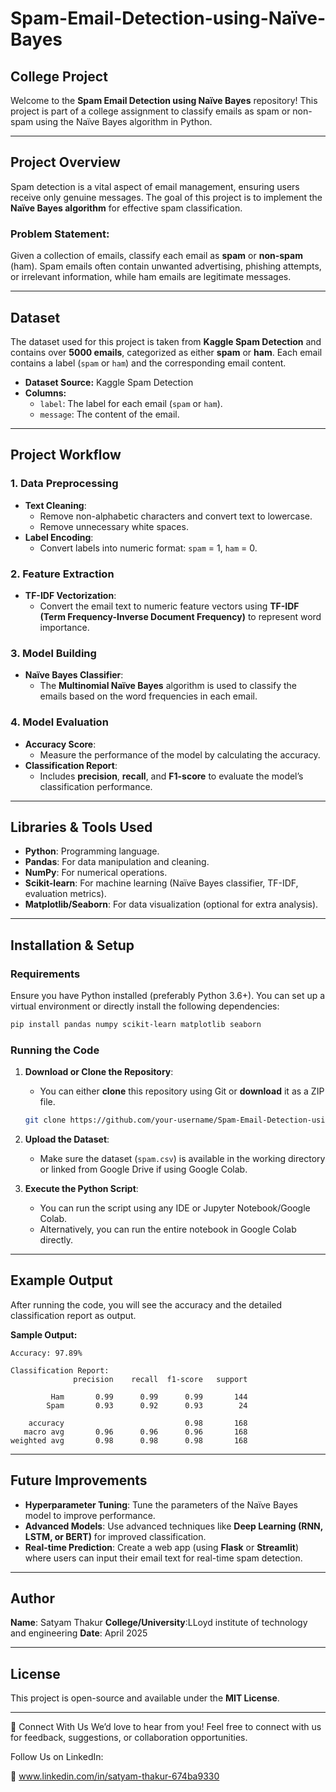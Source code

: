 # Spam-Email-Detection-using-Naïve-Bayes

## College Project

Welcome to the **Spam Email Detection using Naïve Bayes** repository! This project is part of a college assignment to classify emails as spam or non-spam using the Naïve Bayes algorithm in Python.

---

## Project Overview

Spam detection is a vital aspect of email management, ensuring users receive only genuine messages. The goal of this project is to implement the **Naïve Bayes algorithm** for effective spam classification.

### **Problem Statement:**
Given a collection of emails, classify each email as **spam** or **non-spam** (ham). Spam emails often contain unwanted advertising, phishing attempts, or irrelevant information, while ham emails are legitimate messages.

---

## Dataset

The dataset used for this project is taken from **Kaggle Spam Detection** and contains over **5000 emails**, categorized as either **spam** or **ham**. Each email contains a label (`spam` or `ham`) and the corresponding email content.

- **Dataset Source:** Kaggle Spam Detection
- **Columns:**
  - `label`: The label for each email (`spam` or `ham`).
  - `message`: The content of the email.

---

## Project Workflow

### **1. Data Preprocessing**
   - **Text Cleaning**: 
     - Remove non-alphabetic characters and convert text to lowercase.
     - Remove unnecessary white spaces.
   - **Label Encoding**: 
     - Convert labels into numeric format: `spam` = 1, `ham` = 0.

### **2. Feature Extraction**
   - **TF-IDF Vectorization**: 
     - Convert the email text to numeric feature vectors using **TF-IDF (Term Frequency-Inverse Document Frequency)** to represent word importance.

### **3. Model Building**
   - **Naïve Bayes Classifier**: 
     - The **Multinomial Naïve Bayes** algorithm is used to classify the emails based on the word frequencies in each email.

### **4. Model Evaluation**
   - **Accuracy Score**: 
     - Measure the performance of the model by calculating the accuracy.
   - **Classification Report**: 
     - Includes **precision**, **recall**, and **F1-score** to evaluate the model’s classification performance.

---

## Libraries & Tools Used

- **Python**: Programming language.
- **Pandas**: For data manipulation and cleaning.
- **NumPy**: For numerical operations.
- **Scikit-learn**: For machine learning (Naïve Bayes classifier, TF-IDF, evaluation metrics).
- **Matplotlib/Seaborn**: For data visualization (optional for extra analysis).

---

## Installation & Setup

### **Requirements**
Ensure you have Python installed (preferably Python 3.6+). You can set up a virtual environment or directly install the following dependencies:

```bash
pip install pandas numpy scikit-learn matplotlib seaborn
```

### **Running the Code**

1. **Download or Clone the Repository**:
   - You can either **clone** this repository using Git or **download** it as a ZIP file.
   
   ```bash
   git clone https://github.com/your-username/Spam-Email-Detection-using-Naive-Bayes.git
   ```

2. **Upload the Dataset**:
   - Make sure the dataset (`spam.csv`) is available in the working directory or linked from Google Drive if using Google Colab.

3. **Execute the Python Script**:
   - You can run the script using any IDE or Jupyter Notebook/Google Colab.
   - Alternatively, you can run the entire notebook in Google Colab directly.

---

## Example Output

After running the code, you will see the accuracy and the detailed classification report as output.

**Sample Output:**

```
Accuracy: 97.89%

Classification Report:
              precision    recall  f1-score   support

         Ham       0.99      0.99      0.99       144
        Spam       0.93      0.92      0.93        24

    accuracy                           0.98       168
   macro avg       0.96      0.96      0.96       168
weighted avg       0.98      0.98      0.98       168
```

---

## Future Improvements

- **Hyperparameter Tuning**: Tune the parameters of the Naïve Bayes model to improve performance.
- **Advanced Models**: Use advanced techniques like **Deep Learning (RNN, LSTM, or BERT)** for improved classification.
- **Real-time Prediction**: Create a web app (using **Flask** or **Streamlit**) where users can input their email text for real-time spam detection.

---

## Author

**Name**: Satyam Thakur 
**College/University**:LLoyd institute of technology and engineering
**Date**: April 2025

---

## License

This project is open-source and available under the **MIT License**.

---
🤝 Connect With Us
We’d love to hear from you! Feel free to connect with us for feedback, suggestions, or collaboration opportunities.

Follow Us on LinkedIn:

🔗 www.linkedin.com/in/satyam-thakur-674ba9330
